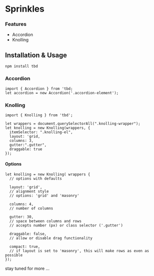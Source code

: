 # Sprinkles

### Features

* Accordion
* Knolling

## Installation & Usage

```
npm install tbd
```

### Accordion

```
import { Accordion } from 'tbd;
let accordion = new Accordion('.accordion-element');
```

### Knolling

```
import { Knolling } from 'tbd';

let wrappers = document.querySelectorAll(".knolling-wrapper");
let knolling = new Knolling(wrappers, {
  itemSelector: ".knolling-el",
  layout: 'grid,
  columns: 3,
  gutter:".gutter",
  draggable: true
});
```

#### Options
```
let knolling = new Knolling( wrappers {
  // options with defaults

  layout: 'grid',
  // alignment style
  // options: 'grid' and 'masonry'

  columns: 4,
  // number of columns

  gutter: 30,
  // space between columns and rows
  // accepts number (px) or class selector ('.gutter')

  draggable: false,
  // allow or disable drag functionality

  compact: true,
  // if layout is set to 'masonry', this will make rows as even as possible
});
```

stay tuned for more ...